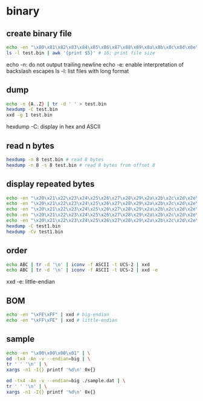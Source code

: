 # binary

## create binary file

```sh
echo -en "\x80\x81\x82\x83\x84\x85\x86\x87\x88\x89\x8a\x8b\x8c\x8d\x8e\x8f" > test.bin
ls -l test.bin | awk '{print $5}' # 16: print file size
```

echo -n: do not output trailing newline
echo -e: enable interpretation of backslash escapes
ls -l: list files with long format

## dump

```sh
echo -n {A..Z} | tr -d ' ' > test.bin
hexdump -C test.bin
xxd -g 1 test.bin
```

hexdump -C: display in hex and ASCII

## read n bytes

```sh
hexdump -n 8 test.bin # read 8 bytes
hexdump -n 8 -s 8 test.bin # read 8 bytes from offset 8
```

## display repeated bytes

```sh
echo -en "\x20\x21\x22\x23\x24\x25\x26\x27\x28\x29\x2a\x2b\x2c\x2d\x2e\x2f" > test1.bin
echo -en "\x20\x21\x22\x23\x24\x25\x26\x27\x28\x29\x2a\x2b\x2c\x2d\x2e\x2f" >> test1.bin
echo -en "\x20\x21\x22\x23\x24\x25\x26\x27\x28\x29\x2a\x2b\x2c\x2d\x2e\x2f" >> test1.bin
echo -en "\x20\x21\x22\x23\x24\x25\x26\x27\x28\x29\x2a\x2b\x2c\x2d\x2e\x2f" >> test1.bin
echo -en "\x20\x21\x22\x23\x24\x25\x26\x27\x28\x29\x2a\x2b\x2c\x2d\x2e\x2f" >> test1.bin
hexdump -C test1.bin
hexdump -Cv test1.bin
```

## order

```sh
echo ABC | tr -d '\n' | iconv -f ASCII -t UCS-2 | xxd
echo ABC | tr -d '\n' | iconv -f ASCII -t UCS-2 | xxd -e
```

xxd -e: little-endian

## BOM

```sh
echo -en "\xFE\xFF" | xxd # big-endian
echo -en "\xFF\xFE" | xxd # little-endian
```

## sample

```sh
echo -en "\x00\x00\x00\x01" | \
od -tx4 -An -v --endian=big | \
tr ' ' '\n' | \
xargs -n1 -I{} printf '%d\n' 0x{}

od -tx4 -An -v --endian=big ./sample.dat | \
tr ' ' '\n' | \
xargs -n1 -I{} printf '%d\n' 0x{}
```
